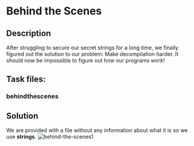# Behind the Scenes

## Description

After struggling to secure our secret strings for a long time, we finally figured out the solution to our problem: Make decompilation harder. It should now be impossible to figure out how our programs work!

## Task files:

### behindthescenes

## Solution

We are provided with a file without any information about what it is so we use **strings**.
![behind-the-scenes1](https://github.com/user-attachments/assets/5df564e2-5a84-4e94-b9aa-a65e6fcb55ee)
